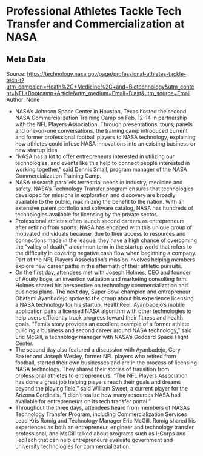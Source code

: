 # Professional Athletes Tackle Tech Transfer and Commercialization at NASA

## Meta Data

Source:  https://technology.nasa.gov/page/professional-athletes-tackle-tech-t?utm_campaign=Heath%2C+Medicine%2C+and+Biotechnology&utm_content=NFL+Bootcamp+Article&utm_medium=Email+Blast&utm_source=Email 
Author: None

- NASA’s Johnson Space Center in Houston, Texas hosted the second NASA Commercialization Training Camp on Feb. 12-14 in partnership with the NFL Players Association. Through presentations, tours, panels and one-on-one conversations, the training camp introduced current and former professional football players to NASA technology, explaining how athletes could infuse NASA innovations into an existing business or new startup idea.
- “NASA has a lot to offer entrepreneurs interested in utilizing our technologies, and events like this help to connect people interested in working together,” said Dennis Small, program manager of the NASA Commercialization Training Camp.
- NASA research parallels terrestrial needs in industry, medicine and safety. NASA’s Technology Transfer program ensures that technologies developed for missions in exploration and discovery are broadly available to the public, maximizing the benefit to the nation. With an extensive patent portfolio and software catalog, NASA has hundreds of technologies available for licensing by the private sector.
- Professional athletes often launch second careers as entrepreneurs after retiring from sports. NASA has engaged with this unique group of motivated individuals because, due to their access to resources and connections made in the league, they have a high chance of overcoming the “valley of death,” a common term in the startup world that refers to the difficulty in covering negative cash flow when beginning a company. Part of the NFL Players Association’s mission involves helping members explore new career paths in the aftermath of their athletic pursuits.
- On the first day, attendees met with Joseph Holmes, CEO and founder of Acuity Edge, an invention valuation and marketing consulting firm. Holmes shared his perspective on technology commercialization and business plans.
  The next day, Super Bowl champion and entrepreneur Obafemi Ayanbadejo spoke to the group about his experience licensing a NASA technology for his startup, HealthReel. Ayanbadejo’s mobile application pairs a licensed NASA algorithm with other technologies to help users efficiently track progress toward their fitness and health goals.
  “Femi’s story provides an excellent example of a former athlete building a business and second career around NASA technology,” said Eric McGill, a technology manager with NASA’s Goddard Space Flight Center.
- The second day also featured a discussion with Ayanbadejo, Gary Baxter and Joseph Wesley, former NFL players who retired from football, started their own businesses and are in the process of licensing NASA technology. They shared their stories of transition from professional athletes to entrepreneurs.
  “The NFL Players Association has done a great job helping players reach their goals and dreams beyond the playing field,” said William Sweet, a current player for the Arizona Cardinals. “I didn’t realize how many resources NASA had available for entrepreneurs on its tech transfer portal.”
- Throughout the three days, attendees heard from members of NASA’s Technology Transfer Program, including Commercialization Services Lead Kris Romig and Technology Manager Eric McGill. Romig shared his experiences as both an entrepreneur, engineer and technology transfer professional, and McGill talked about programs such as I-Corps and FedTech that can help entrepreneurs evaluate government and university technologies for commercialization.

